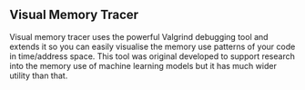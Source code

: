 ## Visual Memory Tracer

Visual memory tracer uses the powerful Valgrind debugging tool and extends it so you can easily visualise the memory use patterns of your code in time/address space. This tool was original developed to support research into the memory use of machine learning models but it has much wider utility than that.



